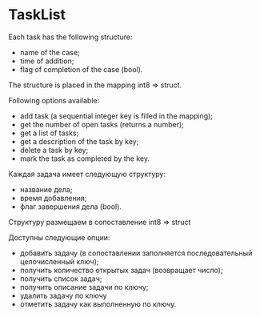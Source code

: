 # TaskList

Each task has the following structure:
- name of the case;
- time of addition;
- flag of completion of the case (bool).

The structure is placed in the mapping int8 => struct.

Following options available:
- add task (a sequential integer key is filled in the mapping);
- get the number of open tasks (returns a number);
- get a list of tasks;
- get a description of the task by key;
- delete a task by key;
- mark the task as completed by the key.


Каждая задача имеет следующую структуру:
- название дела;
- время добавления;
- флаг завершения дела (bool).

Структуру размещаем в сопоставление int8 => struct

Доступны следующие опции:
- добавить задачу (в сопоставлении заполняется последовательный целочисленный ключ);
- получить количество открытых задач (возвращает число);
- получить список задач;
- получить описание задачи по ключу;
- удалить задачу по ключу
- отметить задачу как выполненную по ключу.